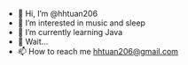 - 👋 Hi, I’m @hhtuan206
- 👀 I’m interested in music and sleep
- 🌱 I’m currently learning Java
- 💞️ Wait...
- 📫 How to reach me hhtuan206@gmail.com

<!---
hhtuan206/hhtuan206 is a ✨ special ✨ repository because its `README.md` (this file) appears on your GitHub profile.
You can click the Preview link to take a look at your changes.
--->
